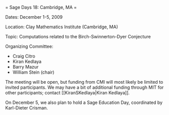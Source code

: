 = Sage Days 18: Cambridge, MA =

Dates: December 1-5, 2009

Location: Clay Mathematics Institute (Cambridge, MA)

Topic: Computations related to the Birch-Swinnerton-Dyer Conjecture

Organizing Committee:
 * Craig Citro
 * Kiran Kedlaya
 * Barry Mazur
 * William Stein (chair)

The meeting will be open, but funding from CMI will most likely be limited to invited participants. We may have a bit of additional funding through MIT for other participants; contact [[KiranSKedlaya|Kiran Kedlaya]].

On December 5, we also plan to hold a Sage Education Day, coordinated by Karl-Dieter Crisman.
 
